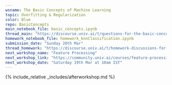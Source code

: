 ```yaml
---
wsname: The Basic Concepts of Machine Learning
topic: Overfitting & Regularization
color: Blue
repo: BasicConcepts
main_notebook_file: basic_concepts.ipynb
thread_main: "https://discourse.univ.ai/t/questions-for-the-basic-concepts-of-machine-learning-workshop/12442?u=bbhaskar8"
homework_notebook_file: homework_knnClassification.ipynb
submission_date: "Sunday 20th Mar"
thread_homework: "https://discourse.univ.ai/t/homework-discussions-for-the-basic-concepts-of-machine-learning-workshop/12443?u=bbhaskar8"
next_workshop_name: "Feature Processing"
next_workshop_link: "https://community.univ.ai/courses/feature-processing/"
next_workshop_date: "Saturday 19th Mar at 10am IST"
---
```


{% include_relative _includes/afterworkshop.md %}
